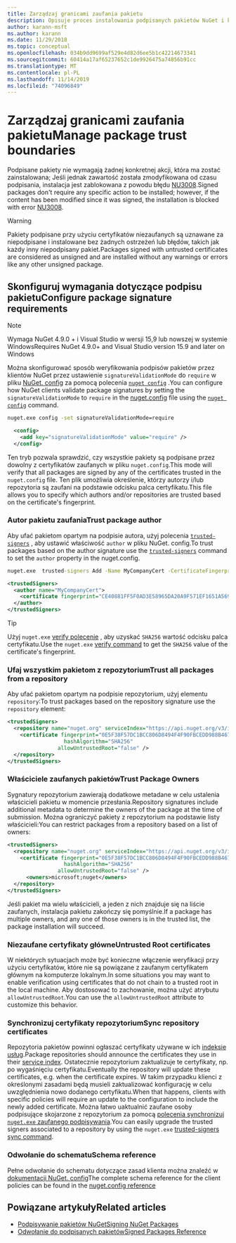```yaml
---
title: Zarządzaj granicami zaufania pakietu
description: Opisuje proces instalowania podpisanych pakietów NuGet i konfigurowania ustawień zaufania sygnatury pakietu.
author: karann-msft
ms.author: karann
ms.date: 11/29/2018
ms.topic: conceptual
ms.openlocfilehash: 034b9dd9699af529e4d82d6ee5b1c42214673341
ms.sourcegitcommit: 60414a17af65237652c1de9926475a74856b91cc
ms.translationtype: MT
ms.contentlocale: pl-PL
ms.lasthandoff: 11/14/2019
ms.locfileid: "74096849"
---
```

# <a name="manage-package-trust-boundaries"></a><span data-ttu-id="79829-103">Zarządzaj granicami zaufania pakietu</span><span class="sxs-lookup"><span data-stu-id="79829-103">Manage package trust boundaries</span></span>

<span data-ttu-id="79829-104">Podpisane pakiety nie wymagają żadnej konkretnej akcji, która ma zostać zainstalowana; Jeśli jednak zawartość została zmodyfikowana od czasu podpisania, instalacja jest zablokowana z powodu błędu [NU3008](../reference/errors-and-warnings/NU3008.md).</span><span class="sxs-lookup"><span data-stu-id="79829-104">Signed packages don't require any specific action to be installed; however, if the content has been modified since it was signed, the installation is blocked with error [NU3008](../reference/errors-and-warnings/NU3008.md).</span></span>

> [!Warning]
> <span data-ttu-id="79829-105">Pakiety podpisane przy użyciu certyfikatów niezaufanych są uznawane za niepodpisane i instalowane bez żadnych ostrzeżeń lub błędów, takich jak każdy inny niepodpisany pakiet.</span><span class="sxs-lookup"><span data-stu-id="79829-105">Packages signed with untrusted certificates are considered as unsigned and are installed without any warnings or errors like any other unsigned package.</span></span>

## <a name="configure-package-signature-requirements"></a><span data-ttu-id="79829-106">Skonfiguruj wymagania dotyczące podpisu pakietu</span><span class="sxs-lookup"><span data-stu-id="79829-106">Configure package signature requirements</span></span>

> [!Note]
> <span data-ttu-id="79829-107">Wymaga NuGet 4.9.0 + i Visual Studio w wersji 15,9 lub nowszej w systemie Windows</span><span class="sxs-lookup"><span data-stu-id="79829-107">Requires NuGet 4.9.0+ and Visual Studio version 15.9 and later on Windows</span></span>

<span data-ttu-id="79829-108">Można skonfigurować sposób weryfikowania podpisów pakietów przez klientów NuGet przez ustawienie `signatureValidationMode` do `require` w pliku [NuGet. config](../reference/nuget-config-file.md) za pomocą polecenia [`nuget config`](../reference/cli-reference/cli-ref-config.md) .</span><span class="sxs-lookup"><span data-stu-id="79829-108">You can configure how NuGet clients validate package signatures by setting the `signatureValidationMode` to `require` in the [nuget.config](../reference/nuget-config-file.md) file using the [`nuget config`](../reference/cli-reference/cli-ref-config.md) command.</span></span>

```cmd
nuget.exe config -set signatureValidationMode=require
```

```xml
  <config>
    <add key="signatureValidationMode" value="require" />
  </config>
```

<span data-ttu-id="79829-109">Ten tryb pozwala sprawdzić, czy wszystkie pakiety są podpisane przez dowolny z certyfikatów zaufanych w pliku `nuget.config`.</span><span class="sxs-lookup"><span data-stu-id="79829-109">This mode will verify that all packages are signed by any of the certificates trusted in the `nuget.config` file.</span></span> <span data-ttu-id="79829-110">Ten plik umożliwia określenie, którzy autorzy i/lub repozytoria są zaufani na podstawie odcisku palca certyfikatu.</span><span class="sxs-lookup"><span data-stu-id="79829-110">This file allows you to specify which authors and/or repositories are trusted based on the certificate's fingerprint.</span></span>

### <a name="trust-package-author"></a><span data-ttu-id="79829-111">Autor pakietu zaufania</span><span class="sxs-lookup"><span data-stu-id="79829-111">Trust package author</span></span>

<span data-ttu-id="79829-112">Aby ufać pakietom opartym na podpisie autora, użyj polecenia [`trusted-signers`](../reference/cli-reference/cli-ref-trusted-signers.md) , aby ustawić właściwość `author` w pliku NuGet. config.</span><span class="sxs-lookup"><span data-stu-id="79829-112">To trust packages based on the author signature use the [`trusted-signers`](../reference/cli-reference/cli-ref-trusted-signers.md) command to set the `author` property in the nuget.config.</span></span>

```cmd
nuget.exe  trusted-signers Add -Name MyCompanyCert -CertificateFingerprint CE40881FF5F0AD3E58965DA20A9F571EF1651A56933748E1BF1C99E537C4E039 -FingerprintAlgorithm SHA256
```

```xml
<trustedSigners>
  <author name="MyCompanyCert">
    <certificate fingerprint="CE40881FF5F0AD3E58965DA20A9F571EF1651A56933748E1BF1C99E537C4E039" hashAlgorithm="SHA256" allowUntrustedRoot="false" />
  </author>
</trustedSigners>
```

>[!TIP]
><span data-ttu-id="79829-113">Użyj `nuget.exe` [verify polecenie](../reference/cli-reference/cli-ref-verify.md) , aby uzyskać `SHA256` wartość odcisku palca certyfikatu.</span><span class="sxs-lookup"><span data-stu-id="79829-113">Use the `nuget.exe` [verify command](../reference/cli-reference/cli-ref-verify.md) to get the `SHA256` value of the certificate's fingerprint.</span></span>


### <a name="trust-all-packages-from-a-repository"></a><span data-ttu-id="79829-114">Ufaj wszystkim pakietom z repozytorium</span><span class="sxs-lookup"><span data-stu-id="79829-114">Trust all packages from a repository</span></span>

<span data-ttu-id="79829-115">Aby ufać pakietom opartym na podpisie repozytorium, użyj elementu `repository`:</span><span class="sxs-lookup"><span data-stu-id="79829-115">To trust packages based on the repository signature use the `repository` element:</span></span>

```xml
<trustedSigners>  
  <repository name="nuget.org" serviceIndex="https://api.nuget.org/v3/index.json">
    <certificate fingerprint="0E5F38F57DC1BCC806D8494F4F90FBCEDD988B4676070...." 
                  hashAlgorithm="SHA256" 
                allowUntrustedRoot="false" />
  </repository>
</trustedSigners>
```

### <a name="trust-package-owners"></a><span data-ttu-id="79829-116">Właściciele zaufanych pakietów</span><span class="sxs-lookup"><span data-stu-id="79829-116">Trust Package Owners</span></span>

<span data-ttu-id="79829-117">Sygnatury repozytorium zawierają dodatkowe metadane w celu ustalenia właścicieli pakietu w momencie przesłania.</span><span class="sxs-lookup"><span data-stu-id="79829-117">Repository signatures include additional metadata to determine the owners of the package at the time of submission.</span></span> <span data-ttu-id="79829-118">Można ograniczyć pakiety z repozytorium na podstawie listy właścicieli:</span><span class="sxs-lookup"><span data-stu-id="79829-118">You can restrict packages from a repository based on a list of owners:</span></span>

```xml
<trustedSigners>  
  <repository name="nuget.org" serviceIndex="https://api.nuget.org/v3/index.json">
    <certificate fingerprint="0E5F38F57DC1BCC806D8494F4F90FBCEDD988B4676070...." 
                  hashAlgorithm="SHA256" 
                allowUntrustedRoot="false" />
      <owners>microsoft;nuget</owners>
  </repository>
</trustedSigners>
```

<span data-ttu-id="79829-119">Jeśli pakiet ma wielu właścicieli, a jeden z nich znajduje się na liście zaufanych, instalacja pakietu zakończy się pomyślnie.</span><span class="sxs-lookup"><span data-stu-id="79829-119">If a package has multiple owners, and any one of those owners is in the trusted list, the package installation will succeed.</span></span>

### <a name="untrusted-root-certificates"></a><span data-ttu-id="79829-120">Niezaufane certyfikaty główne</span><span class="sxs-lookup"><span data-stu-id="79829-120">Untrusted Root certificates</span></span>

<span data-ttu-id="79829-121">W niektórych sytuacjach może być konieczne włączenie weryfikacji przy użyciu certyfikatów, które nie są powiązane z zaufanym certyfikatem głównym na komputerze lokalnym.</span><span class="sxs-lookup"><span data-stu-id="79829-121">In some situations you may want to enable verification using certificates that do not chain to a trusted root in the local machine.</span></span> <span data-ttu-id="79829-122">Aby dostosować to zachowanie, można użyć atrybutu `allowUntrustedRoot`.</span><span class="sxs-lookup"><span data-stu-id="79829-122">You can use the `allowUntrustedRoot` attribute to customize this behavior.</span></span>

### <a name="sync-repository-certificates"></a><span data-ttu-id="79829-123">Synchronizuj certyfikaty repozytorium</span><span class="sxs-lookup"><span data-stu-id="79829-123">Sync repository certificates</span></span>

<span data-ttu-id="79829-124">Repozytoria pakietów powinni ogłaszać certyfikaty używane w ich [indeksie usług](../api/service-index.md).</span><span class="sxs-lookup"><span data-stu-id="79829-124">Package repositories should announce the certificates they use in their [service index](../api/service-index.md).</span></span> <span data-ttu-id="79829-125">Ostatecznie repozytorium zaktualizuje te certyfikaty, np. po wygaśnięciu certyfikatu.</span><span class="sxs-lookup"><span data-stu-id="79829-125">Eventually the repository will update these certificates, e.g. when the certificate expires.</span></span> <span data-ttu-id="79829-126">W takim przypadku klienci z określonymi zasadami będą musieli zaktualizować konfigurację w celu uwzględnienia nowo dodanego certyfikatu.</span><span class="sxs-lookup"><span data-stu-id="79829-126">When that happens, clients with specific policies will require an update to the configuration to include the newly added certificate.</span></span> <span data-ttu-id="79829-127">Można łatwo uaktualnić zaufane osoby podpisujące skojarzone z repozytorium za pomocą [polecenia synchronizuj `nuget.exe` zaufanego podpisywania](../reference/cli-reference/cli-ref-trusted-signers.md#nuget-trusted-signers-sync--name-name).</span><span class="sxs-lookup"><span data-stu-id="79829-127">You can easily upgrade the trusted signers associated to a repository by using the `nuget.exe` [trusted-signers sync command](../reference/cli-reference/cli-ref-trusted-signers.md#nuget-trusted-signers-sync--name-name).</span></span>

### <a name="schema-reference"></a><span data-ttu-id="79829-128">Odwołanie do schematu</span><span class="sxs-lookup"><span data-stu-id="79829-128">Schema reference</span></span>

<span data-ttu-id="79829-129">Pełne odwołanie do schematu dotyczące zasad klienta można znaleźć w [dokumentacji NuGet. config](../reference/nuget-config-file.md#trustedsigners-section)</span><span class="sxs-lookup"><span data-stu-id="79829-129">The complete schema reference for the client policies can be found in the [nuget.config reference](../reference/nuget-config-file.md#trustedsigners-section)</span></span>

## <a name="related-articles"></a><span data-ttu-id="79829-130">Powiązane artykuły</span><span class="sxs-lookup"><span data-stu-id="79829-130">Related articles</span></span>

- [<span data-ttu-id="79829-131">Podpisywanie pakietów NuGet</span><span class="sxs-lookup"><span data-stu-id="79829-131">Signing NuGet Packages</span></span>](../create-packages/Sign-a-Package.md)
- [<span data-ttu-id="79829-132">Odwołanie do podpisanych pakietów</span><span class="sxs-lookup"><span data-stu-id="79829-132">Signed Packages Reference</span></span>](../reference/Signed-Packages-Reference.md)
